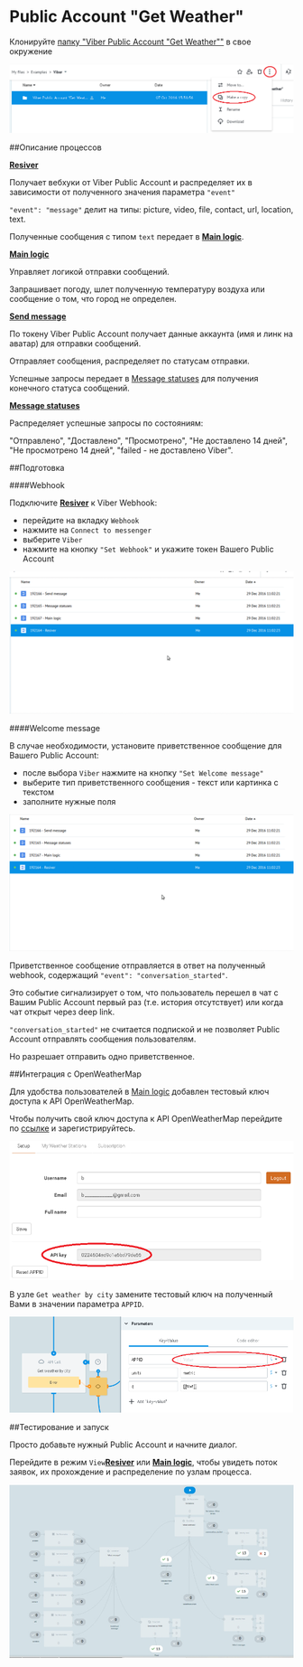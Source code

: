 # Public Account "Get Weather"

Клонируйте [папку "Viber Public Account "Get Weather""](https://admin.corezoid.com/folder/conv/109250) в свое окружение

![](../img/viber_copy.png)

##Описание процессов

[**Resiver**](https://admin.corezoid.com/editor/106544/161790)

Получает вебхуки от Viber Public Account и распределяет их в зависимости от полученного значения параметра `"event"`

`"event": "message"` делит на типы: picture, video, file, contact, url, location, text.

Полученные сообщения с типом `text` передает в [**Main logic**]().

[**Main logic**](https://www.corezoid.com/admin/edit_conv/164960/106544)

Управляет логикой отправки сообщений.

Запрашивает погоду, шлет полученную температуру воздуха или сообщение о том, что город не определен.

[**Send message**](https://admin.corezoid.com/editor/106544/164958)

По токену Viber Public Account получает данные аккаунта (имя и линк на аватар) для отправки сообщений.

Отправляет сообщения, распределяет по статусам отправки.

Успешные запросы передает в [Message statuses](https://admin.corezoid.com/editor/106544/164967) для получения конечного статуса сообщений.


[**Message statuses**](https://admin.corezoid.com/editor/106544/164967)

Распределяет успешные запросы по состояниям:

"Отправлено", "Доставлено", "Просмотрено", "Не доставлено 14 дней", "Не просмотрено 14 дней", "failed - не доставлено Viber".



##Подготовка

####Webhook

Подключите [**Resiver**](https://admin.corezoid.com/editor/106544/161790) к Viber Webhook:

* перейдите на вкладку `Webhook`
* нажмите на `Connect to messenger`
* выберите `Viber`
* нажмите на кнопку `"Set Webhook"` и укажите токен Вашего Public Account

![](../img/viber/viber_set_wh.gif)

####Welcome message

В случае необходимости, установите приветственное сообщение для Вашего Public Account:

* после выбора `Viber` нажмите на кнопку `"Set Welcome message"`
* выберите тип приветственного сообщения - текст или картинка с текстом
* заполните нужные поля

![](../img/viber/viber_welcome_msg.gif)

Приветственное сообщение отправляется в ответ на полученный webhook, содержащий `"event": "conversation_started"`.

Это событие сигнализирует о том, что пользователь перешел в чат с Вашим Public Account первый раз (т.е. история отсутствует) или когда чат открыт через deep link.

`"conversation_started"` не считается подпиской и не позволяет Public Account отправлять сообщения пользователям.

Но разрешает отправить одно приветственное.


##Интеграция с OpenWeatherMap

Для удобства пользователей в [Main logic](https://www.corezoid.com/admin/edit_conv/164960/106544) добавлен тестовый ключ доступа к API OpenWeatherMap.

Чтобы получить свой ключ доступа к API OpenWeatherMap перейдите по [ссылке](http://openweathermap.org/register) и зарегистрируйтесь.

![](../img/weather_key.png)

В узле `Get weather by city` замените тестовый ключ на полученный Вами в значении параметра `APPID`.

![](../img/viber/open_weather_key.png)


##Тестирование и запуск

Просто добавьте нужный Public Account и начните диалог.

Перейдите в режим `View`[**Resiver**](https://admin.corezoid.com/editor/106544/161790) или [**Main logic**](https://www.corezoid.com/admin/edit_conv/164960/106544), чтобы увидеть поток заявок, их прохождение и распределение по узлам процесса.

![](../img/viber/view_task.jpg)


